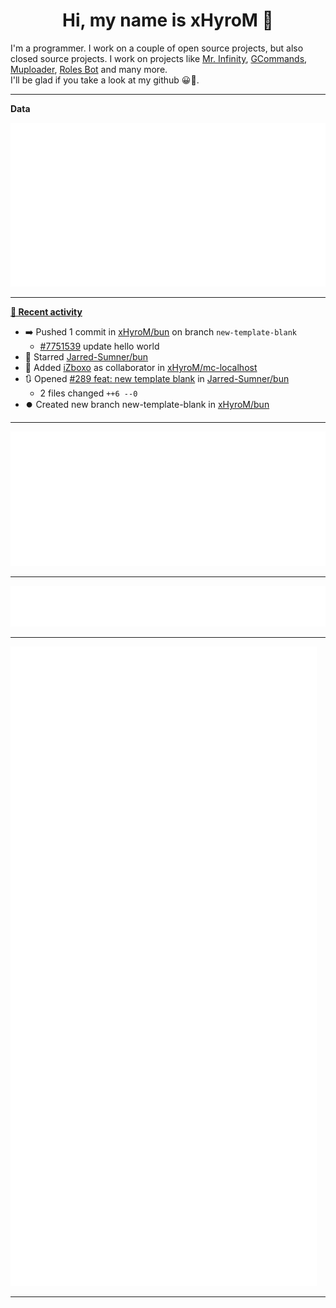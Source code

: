 <p align="center">
    <!-- <img src="https://avatars.githubusercontent.com/u/56601352" width="192" alt="hyro's pfp" /> -->
    <h1 align="center">Hi, my name is xHyroM 👋</h1>
</p>

I'm a programmer. I work on a couple of open source projects, but also closed source projects. I work on projects like [Mr. Infinity](https://discord.com/oauth2/authorize?client_id=720321585625694239&scope=bot%20applications.commands&permissions=8&redirect_uri=https://blobs.gq/imanager&prompt=consent&response_type=code), [GCommands](https://github.com/Garlic-Team/GCommands), [Muploader](https://github.com/xHyroM/Muploder), [Roles Bot](https://github.com/xHyroM/roles-bot) and many more.  
I'll be glad if you take a look at my github 😀👀.

___
**Data**

<img src="https://github.com/xHyroM/xHyroM/blob/master/.cache/base.svg">

___

**[📰 Recent activity](https://github.com/xHyroM)**
* ➡️ Pushed 1 commit in [xHyroM/bun](https://github.com/xHyroM/bun) on branch `new-template-blank`
  * [#7751539](https://github.com/xHyroM/bun/commit/7751539) update hello world
* 🌟 Starred [Jarred-Sumner/bun](https://github.com/Jarred-Sumner/bun)
* 💼 Added [iZboxo](https://github.com/iZboxo) as collaborator in [xHyroM/mc-localhost](https://github.com/xHyroM/mc-localhost)
* 🔃 Opened [#289 feat: new template blank](https://github.com/Jarred-Sumner/bun/pull/289) in [Jarred-Sumner/bun](https://github.com/Jarred-Sumner/bun)
  * 2 files changed `++6 --0`
* ⏺️ Created new branch new-template-blank in [xHyroM/bun](https://github.com/xHyroM/bun)


___

<img src="https://github.com/xHyroM/xHyroM/blob/master/.cache/isocalendar.svg">

___

<img src="https://github.com/xHyroM/xHyroM/blob/master/.cache/languages.svg">

___

<img src="https://github.com/xHyroM/xHyroM/blob/master/.cache/achievements.svg">

___
